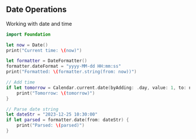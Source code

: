 <!-- METADATA
{
  "title": "Swift Date Operations",
  "tags": [
    "swift",
    "io",
    "date"
  ],
  "language": "swift"
}
-->

## Date Operations
Working with date and time
```swift
import Foundation

let now = Date()
print("Current time: \(now)")

let formatter = DateFormatter()
formatter.dateFormat = "yyyy-MM-dd HH:mm:ss"
print("Formatted: \(formatter.string(from: now))")

// Add time
if let tomorrow = Calendar.current.date(byAdding: .day, value: 1, to: now) {
    print("Tomorrow: \(tomorrow)")
}

// Parse date string
let dateStr = "2023-12-25 10:30:00"
if let parsed = formatter.date(from: dateStr) {
    print("Parsed: \(parsed)")
}
```
